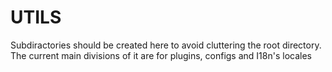 # UTILS

Subdiractories should be created here to avoid cluttering the root directory.
The current main divisions of it are for plugins, configs and I18n's locales
